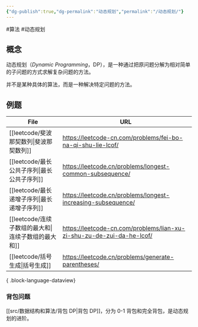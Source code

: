 ```yaml
---
{"dg-publish":true,"dg-permalink":"动态规划","permalink":"/动态规划/"}
---
```



#算法 #动态规划

## 概念

动态规划（*Dynamic Programming*，DP），是一种通过把原问题分解为相对简单的子问题的方式求解复杂问题的方法。

并不是某种具体的算法，而是一种解决特定问题的方法。

## 例题

| File                                 | URL                                                                   |
| ------------------------------------ | --------------------------------------------------------------------- |
| [[leetcode/斐波那契数列\|斐波那契数列]]       | https://leetcode-cn.com/problems/fei-bo-na-qi-shu-lie-lcof/           |
| [[leetcode/最长公共子序列\|最长公共子序列]]     | https://leetcode.cn/problems/longest-common-subsequence/              |
| [[leetcode/最长递增子序列\|最长递增子序列]]     | https://leetcode.cn/problems/longest-increasing-subsequence/          |
| [[leetcode/连续子数组的最大和\|连续子数组的最大和]] | https://leetcode-cn.com/problems/lian-xu-zi-shu-zu-de-zui-da-he-lcof/ |
| [[leetcode/括号生成\|括号生成]]           | https://leetcode.cn/problems/generate-parentheses/                    |

{ .block-language-dataview}

### 背包问题

[[src/数据结构和算法/背包 DP\|背包 DP]]，分为 0-1 背包和完全背包，是动态规划的进阶。
